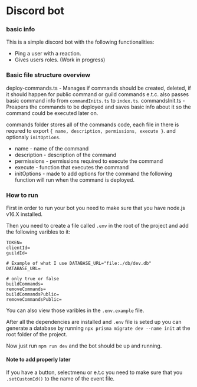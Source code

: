 # Discord bot

### basic info

This is a simple discord bot with the following functionalities:

-   Ping a user with a reaction.
-   Gives users roles. (Work in progress)

### Basic file structure overview

deploy-commands.ts - Manages if commands should be created, deleted, if it should happen for public command or guild commands e.t.c. also passes basic command info from `commandInits.ts` to `index.ts`.
commandsInit.ts - Preapers the commands to be deployed and saves basic info about it so the command could be executed later on.

commands folder stores all of the commands code, each file in there is requred to export `{ name, description, permissions, execute }`. and optionaly `initOptions`.

-   name - name of the command
-   description - description of the command
-   permissions - permissions required to execute the command
-   execute - function that executes the command
-   initOptions - made to add options for the command the following function will run when the command is deployed.

### How to run

First in order to run your bot you need to make sure that you have node.js v16.X installed.

Then you need to create a file called `.env` in the root of the project and add the following varibles to it:

```env
TOKEN=
clientId=
guildId=

# Example of what I use DATABASE_URL="file:./db/dev.db"
DATABASE_URL=

# only true or false
buildCommands=
removeCommands=
buildCommandsPublic=
removeCommandsPublic=
```

You can also view those varibles in the `.env.example` file.

After all the dependencies are installed and `.env` file is seted up you can generate a database by running `npx prisma migrate dev --name init` at the root folder of the project.

Now just run `npm run dev` and the bot should be up and running.

#### Note to add properly later

If you have a button, selectmenu or e.t.c you need to make sure that you `.setCustomId()` to the name of the event file.
